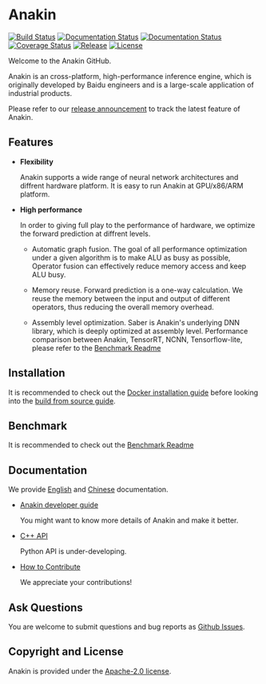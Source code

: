 # Anakin


[![Build Status](https://travis-ci.org/PaddlePaddle/Paddle.svg?branch=develop)]()
[![Documentation Status](https://img.shields.io/badge/docs-latest-brightgreen.svg?style=flat)]()
[![Documentation Status](https://img.shields.io/badge/中文文档-最新-brightgreen.svg)]()
[![Coverage Status](https://coveralls.io/repos/github/PaddlePaddle/Paddle/badge)]()
[![Release](https://img.shields.io/github/release/PaddlePaddle/Paddle.svg)]()
[![License](https://img.shields.io/badge/license-Apache%202-blue.svg)](LICENSE)


Welcome to the Anakin GitHub.

Anakin is an cross-platform, high-performance inference engine, which is originally
developed by Baidu engineers and is a large-scale application of industrial products.

Please refer to our [release announcement]() to track the latest feature of Anakin.

## Features

- **Flexibility**

    Anakin supports a wide range of neural network architectures and
    diffrent hardware platform. It is easy to run Anakin at GPU/x86/ARM platform.

-  **High performance**

    In order to giving full play to the performance of hardware, we optimize the
    forward prediction at diffrent levels.
      - Automatic graph fusion. The goal of all performance optimization under a 
      given algorithm is to make ALU as busy as possible, Operator fusion 
      can effectively reduce memory access and keep ALU busy.
      
      - Memory reuse. Forward prediction is a one-way calculation. We reuse 
      the memory between the input and output of different operators, thus 
      reducing the overall memory overhead.

      - Assembly level optimization. Saber is Anakin's underlying DNN library, which
      is deeply optimized at assembly level. Performance comparison between Anakin, 
      TensorRT, NCNN, Tensorflow-lite, please refer to the [Benchmark Readme]()



## Installation

It is recommended to check out the
[Docker installation guide]()
before looking into the
[build from source guide]().

## Benchmark
It is recommended to check out the [Benchmark Readme]()

## Documentation

We provide [English]() and
[Chinese]() documentation.

- [Anakin developer guide]()

  You might want to know more details of Anakin and make it better.

- [C++ API]()

   Python API is under-developing.

- [How to Contribute]()

   We appreciate your contributions!


## Ask Questions

You are welcome to submit questions and bug reports as [Github Issues]().

## Copyright and License
Anakin is provided under the [Apache-2.0 license](LICENSE).

